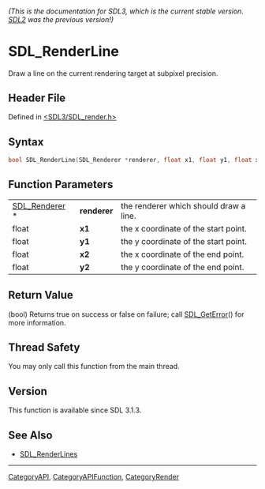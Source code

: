 ###### (This is the documentation for SDL3, which is the current stable version. [SDL2](https://wiki.libsdl.org/SDL2/) was the previous version!)
# SDL_RenderLine

Draw a line on the current rendering target at subpixel precision.

## Header File

Defined in [<SDL3/SDL_render.h>](https://github.com/libsdl-org/SDL/blob/main/include/SDL3/SDL_render.h)

## Syntax

```c
bool SDL_RenderLine(SDL_Renderer *renderer, float x1, float y1, float x2, float y2);
```

## Function Parameters

|                                |              |                                        |
| ------------------------------ | ------------ | -------------------------------------- |
| [SDL_Renderer](SDL_Renderer) * | **renderer** | the renderer which should draw a line. |
| float                          | **x1**       | the x coordinate of the start point.   |
| float                          | **y1**       | the y coordinate of the start point.   |
| float                          | **x2**       | the x coordinate of the end point.     |
| float                          | **y2**       | the y coordinate of the end point.     |

## Return Value

(bool) Returns true on success or false on failure; call
[SDL_GetError](SDL_GetError)() for more information.

## Thread Safety

You may only call this function from the main thread.

## Version

This function is available since SDL 3.1.3.

## See Also

- [SDL_RenderLines](SDL_RenderLines)

----
[CategoryAPI](CategoryAPI), [CategoryAPIFunction](CategoryAPIFunction), [CategoryRender](CategoryRender)

